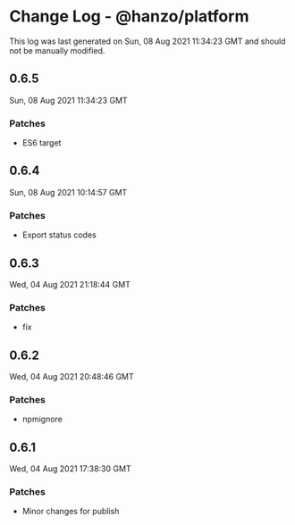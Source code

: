 # Change Log - @hanzo/platform

This log was last generated on Sun, 08 Aug 2021 11:34:23 GMT and should not be manually modified.

## 0.6.5
Sun, 08 Aug 2021 11:34:23 GMT

### Patches

- ES6 target

## 0.6.4
Sun, 08 Aug 2021 10:14:57 GMT

### Patches

- Export status codes

## 0.6.3
Wed, 04 Aug 2021 21:18:44 GMT

### Patches

- fix

## 0.6.2
Wed, 04 Aug 2021 20:48:46 GMT

### Patches

- npmignore

## 0.6.1
Wed, 04 Aug 2021 17:38:30 GMT

### Patches

- Minor changes for publish

